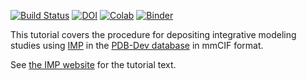 [![Build Status](https://github.com/salilab/imp_deposition_tutorial/workflows/build/badge.svg?branch=main)](https://github.com/salilab/imp_deposition_tutorial/actions?query=workflow%3Abuild)
[![DOI](https://zenodo.org/badge/DOI/10.5281/zenodo.2598760.svg)](https://doi.org/10.5281/zenodo.2598760)
[![Colab](https://colab.research.google.com/assets/colab-badge.svg)](https://colab.research.google.com/github/salilab/imp_deposition_tutorial/blob/main/rnapolii/modeling/deposition-colab.ipynb)
[![Binder](https://mybinder.org/badge_logo.svg)](https://mybinder.org/v2/gh/salilab/imp_deposition_tutorial/main?filepath=rnapolii%2Fmodeling%2Fdeposition.ipynb)

This tutorial covers the procedure for depositing integrative modeling
studies using [IMP](https://integrativemodeling.org/)
in the [PDB-Dev database](https://pdb-dev.wwpdb.org/) in mmCIF format.

See [the IMP website](https://integrativemodeling.org/tutorials/deposition/)
for the tutorial text.
